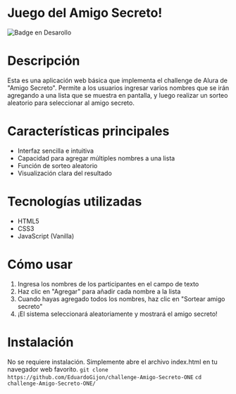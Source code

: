 # Juego del Amigo Secreto!
![Badge en Desarollo](https://img.shields.io/badge/STATUS-EN%20DESAROLLO-green)

# Descripción
Esta es una aplicación web básica que implementa el challenge de Alura de "Amigo Secreto". Permite a los usuarios ingresar varios nombres que se irán agregando a una lista que se muestra en pantalla, y luego realizar un sorteo aleatorio para seleccionar al amigo secreto.

# Características principales
  * Interfaz sencilla e intuitiva
  * Capacidad para agregar múltiples nombres a una lista
  * Función de sorteo aleatorio
  * Visualización clara del resultado

# Tecnologías utilizadas
  * HTML5
  * CSS3
  * JavaScript (Vanilla)

# Cómo usar
  1. Ingresa los nombres de los participantes en el campo de texto
  2. Haz clic en "Agregar" para añadir cada nombre a la lista
  3. Cuando hayas agregado todos los nombres, haz clic en "Sortear amigo secreto"
  4. ¡El sistema seleccionará aleatoriamente y mostrará el amigo secreto!

# Instalación
No se requiere instalación. Simplemente abre el archivo index.html en tu navegador web favorito.
  `git clone https://github.com/EduardoGijon/challenge-Amigo-Secreto-ONE`
  `cd challenge-Amigo-Secreto-ONE/`
